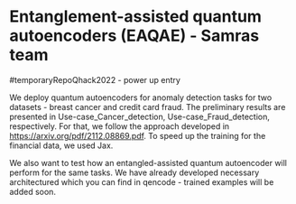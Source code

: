 # Entanglement-assisted quantum autoencoders (EAQAE) - Samras team
#temporaryRepoQhack2022 - power up entry

We deploy quantum autoencoders for anomaly detection tasks for two datasets - breast cancer and credit card fraud. The preliminary results are presented in Use-case_Cancer_detection, Use-case_Fraud_detection, respectively. 
For that, we follow the approach developed in https://arxiv.org/pdf/2112.08869.pdf. To speed up the training for the financial data, we used Jax.

We also want to test how an entangled-assisted quantum autoencoder will perform for the same tasks. We have already developed necessary architectured which you can find in qencode - trained examples will be added soon.
